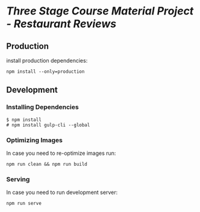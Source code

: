# _Three Stage Course Material Project - Restaurant Reviews_

## Production

install production dependencies:

    npm install --only=production

## Development

### Installing Dependencies

    $ npm install
    # npm install gulp-cli --global

### Optimizing Images

In case you need to re-optimize images run:

    npm run clean && npm run build

### Serving

In case you need to run development server:

    npm run serve

